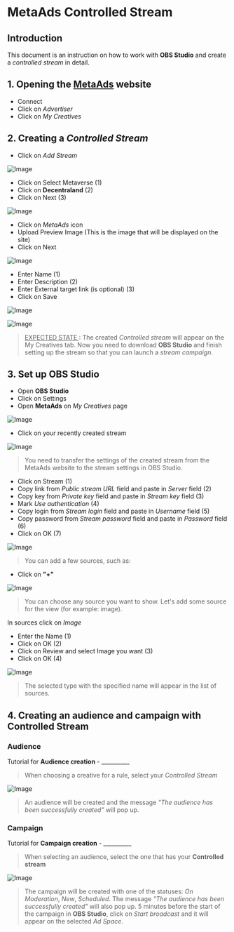 # MetaAds Controlled Stream
## Introduction

This document is an instruction on how to work with **OBS Studio** and create a *controlled stream* in detail.

## 1. Opening the [**MetaAds**](https://metaads.team/main/) website

* Connect
* Click on *Advertiser*
* Click on *My Creatives*

## 2. Creating a *Controlled Stream*

* Click on *Add Stream*

![Image](./media/1.png)

* Click on Select Metaverse (1)
* Click on **Decentraland** (2)
* Click on Next (3)

![Image](./media/2.png)

* Click on *MetaAds* icon
* Upload Preview Image (This is the image that will be displayed on the site)
* Click on Next

![Image](./media/3.png)

* Enter Name (1)
* Enter Description (2)
* Enter External target link (is optional) (3)
* Click on Save

![Image](./media/4.png)

![Image](./media/5.png)

> <u> EXPECTED STATE </u>: The created *Controlled stream* will appear on the My Creatives tab. Now you need to download **OBS Studio** and finish setting up the stream so that you can launch a *stream campaign*.

## 3. Set up **OBS Studio**

* Open **OBS Studio**
* Click on Settings
* Open **MetaAds** on *My Creatives* page

![Image](./media/7.png)

* Click on your recently created stream

![Image](./media/8.png)

> You need to transfer the settings of the created stream from the MetaAds website to the stream settings in OBS Studio.

* Click on Stream (1)
* Copy link from *Public stream URL* field and paste in *Server* field (2)
* Copy key from *Private key* field and paste in *Stream key* field (3)
* Mark *Use authentication* (4)
* Copy login from *Stream login* field and paste in *Username* field (5)
* Copy password from *Stream password* field and paste in *Password* field (6)
* Click on OK (7)

![Image](./media/6.png)

> You can add a few sources, such as:

* Click on **"+"**

![Image](./media/9.png)

> You can choose any source you want to show. Let's add some source for the view (for example: image).

In sources click on *Image*

* Enter the Name (1)
* Click on OK (2)
* Click on Review and select Image you want (3)
* Click on OK (4)

![Image](./media/11.png)

> The selected type with the specified name will appear in the list of sources.

## 4. Creating an audience and campaign with Controlled Stream
### **Audience**

Tutorial for **Audience creation** - __________
> When choosing a creative for a rule, select your *Controlled Stream*

![Image](./media/18.png)

> An audience will be created and the message *"The audience has been successfully created"* will pop up.

### **Campaign**

Tutorial for **Campaign creation** - __________

> When selecting an audience, select the one that has your **Controlled stream**

![Image](./media/24.png)

> The campaign will be created with one of the statuses: *On Moderation*, *New*, *Scheduled*. The message *"The audience has been successfully created"* will also pop up. 5 minutes before the start of the campaign in **OBS Studio**, click on *Start broadcast* and it will appear on the selected *Ad Space*.
